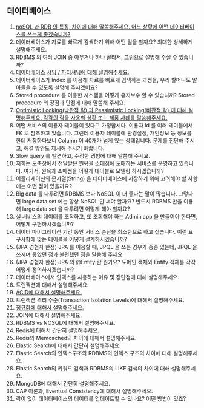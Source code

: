 ## 데이터베이스

1. [noSQL 과 RDB 의 특징, 차이에 대해 말씀해주세요. 어느 상황에 어떤 데이터베이스를 쓰는게 좋겠습니까?](1.md)
2. 데이터베이스가 자료를 빠르게 검색하기 위해 어떤 일을 할까요? 최대한 상세하게 설명해주세요.
3. RDBMS 의 여러 JOIN 중 아무거나 하나 골라서, 그림으로 설명해 주실 수 있습니까?
4. [데이터베이스 샤딩 / 파티셔닝에 대해 설명해주세요.](4.md)
5. 데이터베이스가 Index 를 이용해 자료를 빠르게 검색하는 과정을, 우리 할머니도 알아들을 수 있도록 설명해 주시겠어요?
6. Stored procedure 를 이용한 시스템을 어떻게 유지보수 할 수 있습니까? Stored procedure 의 장점과 단점에 대해 말씀해 주세요.
7. [Optimistic Locking(낙관적 락) 과 Pessimistic Locking(비관적 락) 에 대해 설명해주세요. 각각의 락을 사용할 상황 또는 제품 사례를 말씀해주세요.](7.md)
8. 어떤 서비스의 이용자 테이블이 있다고 가정합시다. 이용자 id 를 여러 테이블에서 FK 로 참조하고 있습니다. 그런데 이용자 테이블에 환경설정, 개인정보 등 정보를 한데 저장하다보니 Column 이 40개가 넘게 있는 상태입니다. 문제를 진단해 주시고, 해결 방안도 제시해 주시기 바랍니다.
9. Slow query 를 발견하고, 수정한 경험에 대해 말씀해 주세요.
10. 저희는 도축장에서 전달받은 원육을 소매점에 도매하는 서비스를 운영하고 있습니다. 여기서, 원육과 소매점을 어떻게 테이블로 모델링 하시겠습니까?
11. 어플리케이션의 문자열(String) 을 데이터베이스에 저장하기 위해 고려해야 할 사항에는 어떤 점이 있을까요?
12. Big data 를 다루려면 RDBMS 보다 NoSQL 이 더 좋다는 말이 많습니다. 그렇다면 large data set 에는 항상 NoSQL 만 써야 할까요? 반드시 RDBMS 만을 이용해 large data set 을 다루려면 어떻게 해야 할까요?
13. 실 서비스의 데이터를 조작하고, 또 조회해야 하는 Admin app 을 만들어야 한다면, 어떻게 구현하시겠습니까?
14. 데이터 마이그레이션 기간 동안 서비스 순단을 최소한으로 하고 싶습니다. 이런 요구사항에 맞는 테이블을 어떻게 설계하시겠습니까?
15. (JPA 경험자 한정) JPA 를 이용할 때, JPQL 을 쓰는 경우가 종종 있는데, JPQL 을 쓰시며 좋았던 점과 불편했던 점을 말씀해 주세요.
16. (JPA 경험자 한정) JPA 의 @Entity 란 뭔가요? 도메인 객체와 Entity 객체를 각각 어떻게 정의하시겠습니까?
17. 데이터베이스에서 인덱스를 사용하는 이유 및 장단점에 대해 설명해주세요.
18. 트랜잭션에 대해서 설명해주세요.
19. [ACID에 대해서 설명해주세요.](19.md)
20. 트랜잭션 격리 수준(Transaction Isolation Levels)에 대해서 설명해주세요.
21. [정규화에 대해서 설명해주세요.](21.md)
22. JOIN에 대해서 설명해주세요.
23. RDBMS vs NOSQL에 대해서 설명해주세요.
24. Redis에 대해서 간단히 설명해주세요.
25. Redis와 Memcached의 차이에 대해서 설명해주세요.
26. Elastic Search에 대해서 간단히 설명해주세요.
27. Elastic Search의 인덱스구조와 RDBMS의 인덱스 구조의 차이에 대해 설명해주세요.
28. Elastic Search의 키워드 검색과 RDBMS의 LIKE 검색의 차이에 대해 설명해주세요.
29. MongoDB에 대해서 간단히 설명해주세요.
30. CAP 이론과, Eventual Consistency에 대해서 설명해주세요.
31. 락이 없이 데이터베이스의 데이터를 업데이트할 수 있나요? 어떤 방법이 있죠?
